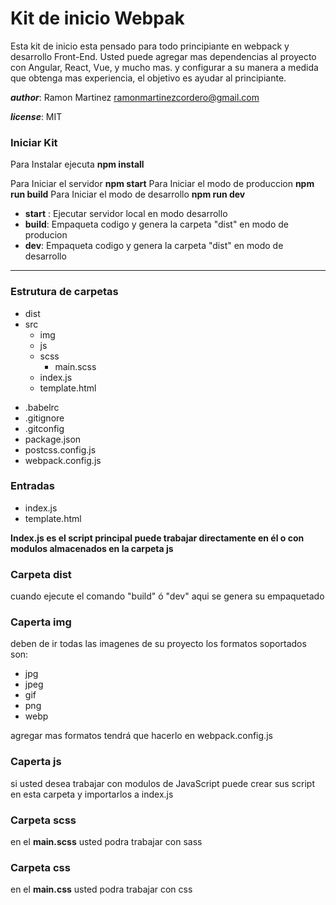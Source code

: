# Kit de inicio Webpak
Esta kit de inicio esta pensado para todo principiante en webpack y desarrollo Front-End.
Usted puede agregar mas dependencias al proyecto con Angular, React, Vue, y mucho mas. y configurar a su manera a medida que obtenga mas experiencia, el objetivo es ayudar al principiante. 

***author***: Ramon Martinez <ramonmartinezcordero@gmail.com>

***license***: MIT

### Iniciar Kit
  Para Instalar ejecuta **npm install**
  
  Para Iniciar el servidor **npm start**
  Para Iniciar el modo de produccion **npm run build**
  Para Iniciar el modo de desarrollo **npm run dev**

  * **start** : Ejecutar servidor local en modo desarrollo
  * **build**: Empaqueta codigo y genera la carpeta "dist" en modo de producion
  * **dev**: Empaqueta codigo y genera la carpeta "dist" en modo de desarrollo
***

### Estrutura de carpetas 
- dist
- src
    + img
    + js
    + scss
        + main.scss
    + index.js
    + template.html

+ .babelrc 
+ .gitignore
+ .gitconfig
+ package.json
+ postcss.config.js
+ webpack.config.js

### Entradas
+ index.js
+ template.html

**Index.js es el script principal puede trabajar directamente en él o con modulos almacenados en la carpeta js**
### Carpeta dist
  cuando ejecute el comando "build" ó "dev" aqui se genera su empaquetado
  
### Caperta img
deben de ir todas las imagenes de su proyecto
los formatos soportados son: 

+ jpg
+ jpeg
+ gif
+ png
+ webp

agregar mas formatos tendrá que hacerlo en webpack.config.js

### Caperta js
si usted desea trabajar con modulos de JavaScript puede crear sus script en esta carpeta y importarlos a index.js

### Carpeta scss 
en el **main.scss** usted podra trabajar con sass 

### Carpeta css 
en el **main.css** usted podra trabajar con css






 
